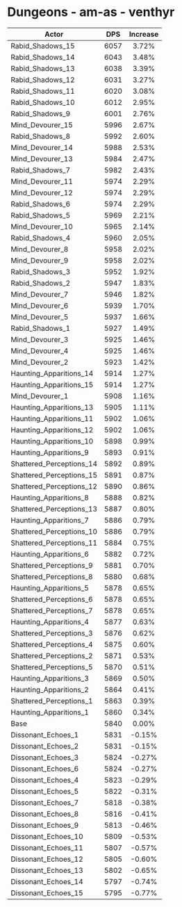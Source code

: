 # Dungeons - am-as - venthyr
| Actor | DPS | Increase |
|---|:---:|:---:|
|Rabid_Shadows_15|6057|3.72%|
|Rabid_Shadows_14|6043|3.48%|
|Rabid_Shadows_13|6038|3.39%|
|Rabid_Shadows_12|6031|3.27%|
|Rabid_Shadows_11|6020|3.08%|
|Rabid_Shadows_10|6012|2.95%|
|Rabid_Shadows_9|6001|2.76%|
|Mind_Devourer_15|5996|2.67%|
|Rabid_Shadows_8|5992|2.60%|
|Mind_Devourer_14|5988|2.53%|
|Mind_Devourer_13|5984|2.47%|
|Rabid_Shadows_7|5982|2.43%|
|Mind_Devourer_11|5974|2.29%|
|Mind_Devourer_12|5974|2.29%|
|Rabid_Shadows_6|5974|2.29%|
|Rabid_Shadows_5|5969|2.21%|
|Mind_Devourer_10|5965|2.14%|
|Rabid_Shadows_4|5960|2.05%|
|Mind_Devourer_8|5958|2.02%|
|Mind_Devourer_9|5958|2.02%|
|Rabid_Shadows_3|5952|1.92%|
|Rabid_Shadows_2|5947|1.83%|
|Mind_Devourer_7|5946|1.82%|
|Mind_Devourer_6|5939|1.70%|
|Mind_Devourer_5|5937|1.66%|
|Rabid_Shadows_1|5927|1.49%|
|Mind_Devourer_3|5925|1.46%|
|Mind_Devourer_4|5925|1.46%|
|Mind_Devourer_2|5923|1.42%|
|Haunting_Apparitions_14|5914|1.27%|
|Haunting_Apparitions_15|5914|1.27%|
|Mind_Devourer_1|5908|1.16%|
|Haunting_Apparitions_13|5905|1.11%|
|Haunting_Apparitions_11|5902|1.06%|
|Haunting_Apparitions_12|5902|1.06%|
|Haunting_Apparitions_10|5898|0.99%|
|Haunting_Apparitions_9|5893|0.91%|
|Shattered_Perceptions_14|5892|0.89%|
|Shattered_Perceptions_15|5891|0.87%|
|Shattered_Perceptions_12|5890|0.86%|
|Haunting_Apparitions_8|5888|0.82%|
|Shattered_Perceptions_13|5887|0.80%|
|Haunting_Apparitions_7|5886|0.79%|
|Shattered_Perceptions_10|5886|0.79%|
|Shattered_Perceptions_11|5884|0.75%|
|Haunting_Apparitions_6|5882|0.72%|
|Shattered_Perceptions_9|5881|0.70%|
|Shattered_Perceptions_8|5880|0.68%|
|Haunting_Apparitions_5|5878|0.65%|
|Shattered_Perceptions_6|5878|0.65%|
|Shattered_Perceptions_7|5878|0.65%|
|Haunting_Apparitions_4|5877|0.63%|
|Shattered_Perceptions_3|5876|0.62%|
|Shattered_Perceptions_4|5875|0.60%|
|Shattered_Perceptions_2|5871|0.53%|
|Shattered_Perceptions_5|5870|0.51%|
|Haunting_Apparitions_3|5869|0.50%|
|Haunting_Apparitions_2|5864|0.41%|
|Shattered_Perceptions_1|5863|0.39%|
|Haunting_Apparitions_1|5860|0.34%|
|Base|5840|0.00%|
|Dissonant_Echoes_1|5831|-0.15%|
|Dissonant_Echoes_2|5831|-0.15%|
|Dissonant_Echoes_3|5824|-0.27%|
|Dissonant_Echoes_6|5824|-0.27%|
|Dissonant_Echoes_4|5823|-0.29%|
|Dissonant_Echoes_5|5822|-0.31%|
|Dissonant_Echoes_7|5818|-0.38%|
|Dissonant_Echoes_8|5816|-0.41%|
|Dissonant_Echoes_9|5813|-0.46%|
|Dissonant_Echoes_10|5809|-0.53%|
|Dissonant_Echoes_11|5807|-0.57%|
|Dissonant_Echoes_12|5805|-0.60%|
|Dissonant_Echoes_13|5802|-0.65%|
|Dissonant_Echoes_14|5797|-0.74%|
|Dissonant_Echoes_15|5795|-0.77%|
